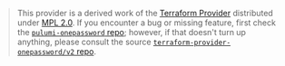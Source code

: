 > This provider is a derived work of the [Terraform Provider](https://github.com/1Password/terraform-provider-onepassword/v2)
> distributed under [MPL 2.0](https://www.mozilla.org/en-US/MPL/2.0/). If you encounter a bug or missing feature,
> first check the [`pulumi-onepassword` repo](https://github.com/1Password/pulumi-onepassword/issues); however, if that doesn't turn up anything,
> please consult the source [`terraform-provider-onepassword/v2` repo](https://github.com/1Password/terraform-provider-onepassword/v2/issues).
